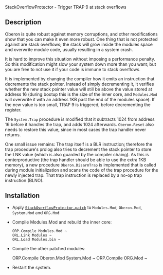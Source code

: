 StackOverflowProtector - Trigger TRAP 9 at stack overflows

Description
-----------

Oberon is quite robust against memory corruptions, and other modifications show that you
can make it even more robust. One thing that is not protected against are stack overflows;
the stack will grow inside the modules space and overwrite module code, usually resulting
in a system crash.

It is hard to improve this situation without imposing a performance penalty. So this
modification might slow your system down more than you want; but you are free to not
use it if your code is immune to stack overflows.

It is implemented by changing the compiler how it emits an instruction that decrements
the stack pointer. Instead of simply decrementing it, it verifies whether the new stack
pointer value will still be above the value stored at address 16 (during bootup this is
the size of the inner core, and `Modules.Mod` will overwrite it with an address 1KB past
the end of the modules space). If the new value is too small, TRAP 9 is triggered, before
decrementing the register.

The `System.Trap` procedure is modified that it subtracts 1024 from address 16 before it
handles the trap, and adds 1024 afterwards. `Oberon.Reset` also needs to restore this
value, since in most cases the trap handler never returns.

One small issue remains: The trap itself is a BLR instruction; therefore the trap
procedure's prolog also tries to decrement the stack pointer to store the LNK value
(which is also guarded by the compiler chaing). As this is conterproductive (the trap
handler should be able to use the extra 1KB memory), a new procedure `Oberon.DisarmTrap`
is implemented that is called during module initialization and scans the code of the
trap procedure for the newly injected trap. That trap instruction is replaced by a no-op
trap instruction (BLNO).

Installation
------------

- Apply [`StackOverflowProtector.patch`](StackOverflowProtector.patch) to `Modules.Mod`,
  `Oberon.Mod`, `System.Mod` and `ORG.Mod`

- Compile Modules.Mod and rebuild the inner core:

      ORP.Compile Modules.Mod ~
      ORL.Link Modules ~
      ORL.Load Modules.bin ~

- Compile the other patched modules:

    ORP.Compile Oberon.Mod System.Mod ~
    ORP.Compile ORG.Mod ~

- Restart the system.
